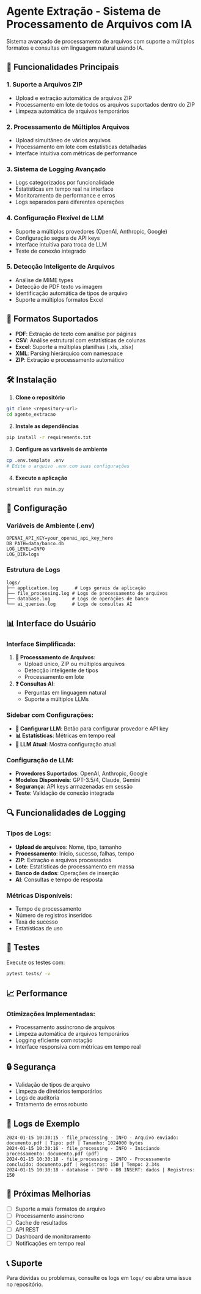 # Agente Extração - Sistema de Processamento de Arquivos com IA

Sistema avançado de processamento de arquivos com suporte a múltiplos formatos e consultas em linguagem natural usando IA.

## 🚀 Funcionalidades Principais

### 1. **Suporte a Arquivos ZIP**
- Upload e extração automática de arquivos ZIP
- Processamento em lote de todos os arquivos suportados dentro do ZIP
- Limpeza automática de arquivos temporários

### 2. **Processamento de Múltiplos Arquivos**
- Upload simultâneo de vários arquivos
- Processamento em lote com estatísticas detalhadas
- Interface intuitiva com métricas de performance

### 3. **Sistema de Logging Avançado**
- Logs categorizados por funcionalidade
- Estatísticas em tempo real na interface
- Monitoramento de performance e erros
- Logs separados para diferentes operações

### 4. **Configuração Flexível de LLM**
- Suporte a múltiplos provedores (OpenAI, Anthropic, Google)
- Configuração segura de API keys
- Interface intuitiva para troca de LLM
- Teste de conexão integrado

### 5. **Detecção Inteligente de Arquivos**
- Análise de MIME types
- Detecção de PDF texto vs imagem
- Identificação automática de tipos de arquivo
- Suporte a múltiplos formatos Excel

## 📁 Formatos Suportados

- **PDF**: Extração de texto com análise por páginas
- **CSV**: Análise estrutural com estatísticas de colunas
- **Excel**: Suporte a múltiplas planilhas (.xls, .xlsx)
- **XML**: Parsing hierárquico com namespace
- **ZIP**: Extração e processamento automático

## 🛠️ Instalação

1. **Clone o repositório**
```bash
git clone <repository-url>
cd agente_extracao
```

2. **Instale as dependências**
```bash
pip install -r requirements.txt
```

3. **Configure as variáveis de ambiente**
```bash
cp .env.template .env
# Edite o arquivo .env com suas configurações
```

4. **Execute a aplicação**
```bash
streamlit run main.py
```

## 🔧 Configuração

### Variáveis de Ambiente (.env)
```env
OPENAI_API_KEY=your_openai_api_key_here
DB_PATH=data/banco.db
LOG_LEVEL=INFO
LOG_DIR=logs
```

### Estrutura de Logs
```
logs/
├── application.log      # Logs gerais da aplicação
├── file_processing.log # Logs de processamento de arquivos
├── database.log        # Logs de operações de banco
└── ai_queries.log      # Logs de consultas AI
```

## 📊 Interface do Usuário

### Interface Simplificada:
1. **📁 Processamento de Arquivos**: 
   - Upload único, ZIP ou múltiplos arquivos
   - Detecção inteligente de tipos
   - Processamento em lote
2. **❓ Consultas AI**: 
   - Perguntas em linguagem natural
   - Suporte a múltiplos LLMs

### Sidebar com Configurações:
- **🔧 Configurar LLM**: Botão para configurar provedor e API key
- **📊 Estatísticas**: Métricas em tempo real
- **🤖 LLM Atual**: Mostra configuração atual

### Configuração de LLM:
- **Provedores Suportados**: OpenAI, Anthropic, Google
- **Modelos Disponíveis**: GPT-3.5/4, Claude, Gemini
- **Segurança**: API keys armazenadas em sessão
- **Teste**: Validação de conexão integrada

## 🔍 Funcionalidades de Logging

### Tipos de Logs:
- **Upload de arquivos**: Nome, tipo, tamanho
- **Processamento**: Início, sucesso, falhas, tempo
- **ZIP**: Extração e arquivos processados
- **Lote**: Estatísticas de processamento em massa
- **Banco de dados**: Operações de inserção
- **AI**: Consultas e tempo de resposta

### Métricas Disponíveis:
- Tempo de processamento
- Número de registros inseridos
- Taxa de sucesso
- Estatísticas de uso

## 🧪 Testes

Execute os testes com:
```bash
pytest tests/ -v
```

## 📈 Performance

### Otimizações Implementadas:
- Processamento assíncrono de arquivos
- Limpeza automática de arquivos temporários
- Logging eficiente com rotação
- Interface responsiva com métricas em tempo real

## 🔒 Segurança

- Validação de tipos de arquivo
- Limpeza de diretórios temporários
- Logs de auditoria
- Tratamento de erros robusto

## 📝 Logs de Exemplo

```
2024-01-15 10:30:15 - file_processing - INFO - Arquivo enviado: documento.pdf | Tipo: pdf | Tamanho: 1024000 bytes
2024-01-15 10:30:16 - file_processing - INFO - Iniciando processamento: documento.pdf (pdf)
2024-01-15 10:30:18 - file_processing - INFO - Processamento concluído: documento.pdf | Registros: 150 | Tempo: 2.34s
2024-01-15 10:30:18 - database - INFO - DB INSERT: dados | Registros: 150
```

## 🚀 Próximas Melhorias

- [ ] Suporte a mais formatos de arquivo
- [ ] Processamento assíncrono
- [ ] Cache de resultados
- [ ] API REST
- [ ] Dashboard de monitoramento
- [ ] Notificações em tempo real

## 📞 Suporte

Para dúvidas ou problemas, consulte os logs em `logs/` ou abra uma issue no repositório.
